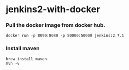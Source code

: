 # jenkins2-with-docker

### Pull the docker image from docker hub.
```
docker run -p 8090:8080 -p 50000:50000 jenkins:2.7.1
```
### Install maven
```
brew install maven
mvn -v
```
